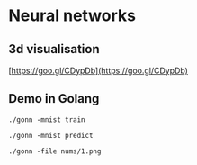 # Neural networks

## 3d visualisation 

[https://goo.gl/CDypDb](https://goo.gl/CDypDb)

## Demo in Golang

`./gonn -mnist train`


`./gonn -mnist predict`


`./gonn -file nums/1.png`

